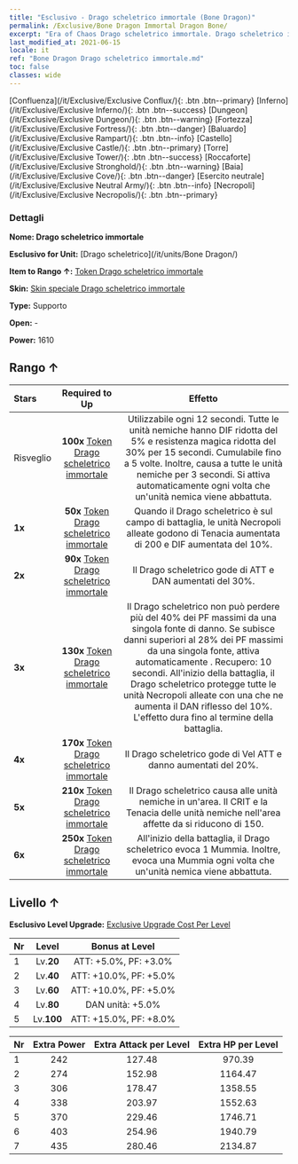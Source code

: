 ```yaml
---
title: "Esclusivo - Drago scheletrico immortale (Bone Dragon)"
permalink: /Exclusive/Bone Dragon Immortal Dragon Bone/
excerpt: "Era of Chaos Drago scheletrico immortale. Drago scheletrico immortale. Era of Chaos Esclusivo Drago scheletrico immortale. Drago scheletrico Esclusivo."
last_modified_at: 2021-06-15
locale: it
ref: "Bone Dragon Drago scheletrico immortale.md"
toc: false
classes: wide
---
```

 [Confluenza](/it/Exclusive/Exclusive Conflux/){: .btn .btn--primary} [Inferno](/it/Exclusive/Exclusive Inferno/){: .btn .btn--success} [Dungeon](/it/Exclusive/Exclusive Dungeon/){: .btn .btn--warning} [Fortezza](/it/Exclusive/Exclusive Fortress/){: .btn .btn--danger} [Baluardo](/it/Exclusive/Exclusive Rampart/){: .btn .btn--info} [Castello](/it/Exclusive/Exclusive Castle/){: .btn .btn--primary} [Torre](/it/Exclusive/Exclusive Tower/){: .btn .btn--success} [Roccaforte](/it/Exclusive/Exclusive Stronghold/){: .btn .btn--warning} [Baia](/it/Exclusive/Exclusive Cove/){: .btn .btn--danger} [Esercito neutrale](/it/Exclusive/Exclusive Neutral Army/){: .btn .btn--info} [Necropoli](/it/Exclusive/Exclusive Necropolis/){: .btn .btn--primary} 

### Dettagli
 **Nome: Drago scheletrico immortale** 

 **Esclusivo for Unit:** [Drago scheletrico](/it/units/Bone Dragon/) 

 **Item to Rango ↑:** [Token Drago scheletrico immortale](/ItemsIT/con_980/)

 **Skin:** [Skin speciale Drago scheletrico immortale](/ItemsIT/con_648/)

 **Type:** Supporto

 **Open:** -

 **Power:** 1610

## Rango ↑

  |     Stars    |  Required to Up | Effetto |
  |:-------------|:---------------:|:---------------:|
  |  Risveglio  | **100x** [Token Drago scheletrico immortale](/ItemsIT/con_980/) | <Potere del Drago> Utilizzabile ogni 12 secondi. Tutte le unità nemiche hanno DIF ridotta del 5% e resistenza magica ridotta del 30% per 15 secondi. Cumulabile fino a 5 volte. Inoltre, causa <Silenzio> a tutte le unità nemiche per 3 secondi. Si attiva automaticamente ogni volta che un'unità nemica viene abbattuta. |
  | **1x** <i class="fas fa-star"/> | **50x** [Token Drago scheletrico immortale](/ItemsIT/con_980/) | Quando il Drago scheletrico è sul campo di battaglia, le unità Necropoli alleate godono di Tenacia aumentata di 200 e DIF aumentata del 10%. |
  | **2x** <i class="fas fa-star"/> | **90x** [Token Drago scheletrico immortale](/ItemsIT/con_980/) | Il Drago scheletrico gode di ATT e DAN aumentati del 30%. |
  | **3x** <i class="fas fa-star"/> | **130x** [Token Drago scheletrico immortale](/ItemsIT/con_980/) | Il Drago scheletrico non può perdere più del 40% dei PF massimi da una singola fonte di danno. Se subisce danni superiori al 28% dei PF massimi da una singola fonte, attiva automaticamente <Potere del Drago>. Recupero: 10 secondi. All'inizio della battaglia, il Drago scheletrico protegge tutte le unità Necropoli alleate con una <Corona di spine> che ne aumenta il DAN riflesso del 10%. L'effetto dura fino al termine della battaglia. |
  | **4x** <i class="fas fa-star"/> | **170x** [Token Drago scheletrico immortale](/ItemsIT/con_980/) | Il Drago scheletrico gode di Vel ATT e danno aumentati del 20%. |
  | **5x** <i class="fas fa-star"/> | **210x** [Token Drago scheletrico immortale](/ItemsIT/con_980/) | Il Drago scheletrico causa <Sanguinamento> alle unità nemiche in un'area. Il CRIT e la Tenacia delle unità nemiche nell'area affette da <Morale basso> si riducono di 150. |
  | **6x** <i class="fas fa-star"/> | **250x** [Token Drago scheletrico immortale](/ItemsIT/con_980/) | All'inizio della battaglia, il Drago scheletrico evoca 1 Mummia. Inoltre, evoca una Mummia ogni volta che un'unità nemica viene abbattuta. |


## Livello ↑
 **Esclusivo Level Upgrade:** [Exclusive Upgrade Cost Per Level](/Exclusive/ExclusiveUpgradeCostPerLevel/)

  |  Nr  |   Level  | Bonus at Level |
  |:-----|:--------:|:--------------:|
  | 1 | Lv.**20** | ATT: +5.0%, PF: +3.0% |
  | 2 | Lv.**40** | ATT: +10.0%, PF: +5.0% |
  | 3 | Lv.**60** | ATT: +10.0%, PF: +5.0% |
  | 4 | Lv.**80** | DAN unità: +5.0% |
  | 5 | Lv.**100** | ATT: +15.0%, PF: +8.0% |


  |  Nr  |  Extra Power | Extra Attack per Level | Extra HP per Level |
  |:-----|:--------:|:--------:|:--------:|
  | 1 | 242 | 127.48 | 970.39 |
  | 2 | 274 | 152.98 | 1164.47 |
  | 3 | 306 | 178.47 | 1358.55 |
  | 4 | 338 | 203.97 | 1552.63 |
  | 5 | 370 | 229.46 | 1746.71 |
  | 6 | 403 | 254.96 | 1940.79 |
  | 7 | 435 | 280.46 | 2134.87 |


